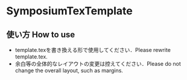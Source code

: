 # SymposiumTexTemplate

## 使い方 How to use
* template.texを書き換える形で使用してください．Please rewrite template.tex.
* 余白等の全体的なレイアウトの変更は控えてください．Please do not change the overall layout, such as margins.

